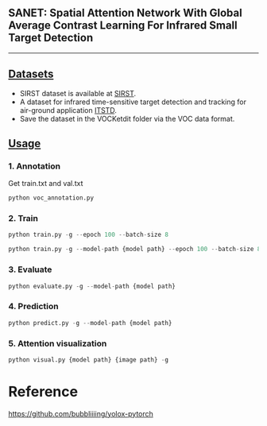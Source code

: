 ## SANET: Spatial Attention Network With Global Average Contrast Learning For Infrared Small Target Detection
---

## [Datasets](#Spatial-Attention-Network-With-Global-Average-Contrast-Learning)
- SIRST dataset is available at [SIRST](https://github.com/YimianDai/sirst).
- A dataset for infrared time-sensitive target detection and tracking for air-ground application [ITSTD](https://www.scidb.cn/en/detail?dataSetId=de971a1898774dc5921b68793817916e&dataSetType=journal).
- Save the dataset in the VOCKetdit folder via the VOC data format.

## [Usage](#Spatial-Attention-Network-With-Global-Average-Contrast-Learning)

### 1. Annotation
Get train.txt and val.txt
```python
python voc_annotation.py
```


### 2. Train
```python
python train.py -g --epoch 100 --batch-size 8
```


```python
python train.py -g --model-path {model path} --epoch 100 --batch-size 8
```

### 3. Evaluate
```python
python evaluate.py -g --model-path {model path}
```

### 4. Prediction
```python
python predict.py -g --model-path {model path}
```

### 5. Attention visualization
```python
python visual.py {model path} {image path} -g
```


# Reference
https://github.com/bubbliiiing/yolox-pytorch